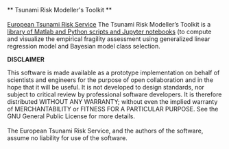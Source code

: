 ** Tsunami Risk Modeller's Toolkit **
<br>
<br>
[European Tsunami Risk Service](https://eurotsunamirisk.org/)
The Tsunami Risk Modeller’s Toolkit is a [library of Matlab and Python scripts and Jupyter notebooks](https://github.com/eurotsunamirisk/trmtk) (to compute and visualize the empirical fragility assessment using generalized linear regression model and Bayesian model class selection. 

**DISCLAIMER**

This software is made available as a prototype implementation on behalf of scientists and engineers for the purpose of open collaboration and in the hope that it will be useful. It is not developed to design standards, nor subject to critical review by professional software developers. It is therefore distributed WITHOUT ANY WARRANTY; without even the implied warranty of MERCHANTABILITY or FITNESS FOR A PARTICULAR PURPOSE. See the GNU General Public License for more details.
<br>
<br>
The European Tsunami Risk Service, and the authors of the software, assume no liability for use of the software.
